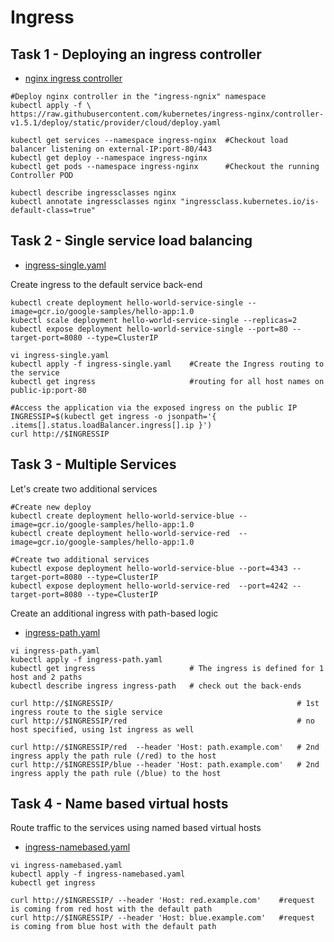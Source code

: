 # Ingress

## Task 1 - Deploying an ingress controller

- [nginx ingress controller](https://kubernetes.github.io/ingress-nginx/deploy/#quick-start)

```
#Deploy nginx controller in the "ingress-ngnix" namespace
kubectl apply -f \
https://raw.githubusercontent.com/kubernetes/ingress-nginx/controller-v1.5.1/deploy/static/provider/cloud/deploy.yaml

kubectl get services --namespace ingress-nginx  #Checkout load balancer listening on external-IP:port-80/443
kubectl get deploy --namespace ingress-nginx
kubectl get pods --namespace ingress-nginx      #Checkout the running Controller POD

kubectl describe ingressclasses nginx
kubectl annotate ingressclasses nginx "ingressclass.kubernetes.io/is-default-class=true"
```

## Task 2 - Single service load balancing

- [ingress-single.yaml](https://github.com/YeffaDev/learn-kubernetes-brownbag/blob/master/lab/yaml/11/ingress-single.yaml)

Create ingress to the default service back-end

```
kubectl create deployment hello-world-service-single --image=gcr.io/google-samples/hello-app:1.0
kubectl scale deployment hello-world-service-single --replicas=2
kubectl expose deployment hello-world-service-single --port=80 --target-port=8080 --type=ClusterIP

vi ingress-single.yaml
kubectl apply -f ingress-single.yaml    #Create the Ingress routing to the service
kubectl get ingress                     #routing for all host names on public-ip:port-80

#Access the application via the exposed ingress on the public IP
INGRESSIP=$(kubectl get ingress -o jsonpath='{ .items[].status.loadBalancer.ingress[].ip }')
curl http://$INGRESSIP
```

## Task 3 - Multiple Services

Let's create two additional services

```
#Create new deploy
kubectl create deployment hello-world-service-blue --image=gcr.io/google-samples/hello-app:1.0
kubectl create deployment hello-world-service-red  --image=gcr.io/google-samples/hello-app:1.0

#Create two additional services
kubectl expose deployment hello-world-service-blue --port=4343 --target-port=8080 --type=ClusterIP
kubectl expose deployment hello-world-service-red  --port=4242 --target-port=8080 --type=ClusterIP
```

Create an additional ingress with path-based logic

- [ingress-path.yaml](https://github.com/YeffaDev/learn-kubernetes-brownbag/blob/master/lab/yaml/11/ingress-path.yaml)

```
vi ingress-path.yaml
kubectl apply -f ingress-path.yaml
kubectl get ingress                     # The ingress is defined for 1 host and 2 paths
kubectl describe ingress ingress-path   # check out the back-ends

curl http://$INGRESSIP/                                         # 1st ingress route to the sigle service
curl http://$INGRESSIP/red                                      # no host specified, using 1st ingress as well

curl http://$INGRESSIP/red  --header 'Host: path.example.com'   # 2nd ingress apply the path rule (/red) to the host
curl http://$INGRESSIP/blue --header 'Host: path.example.com'   # 2nd ingress apply the path rule (/blue) to the host
```

## Task 4 - Name based virtual hosts

Route traffic to the services using named based virtual hosts

- [ingress-namebased.yaml](https://github.com/YeffaDev/learn-kubernetes-brownbag/blob/master/lab/yaml/11/ingress-namebased.yaml)

```
vi ingress-namebased.yaml
kubectl apply -f ingress-namebased.yaml
kubectl get ingress

curl http://$INGRESSIP/ --header 'Host: red.example.com'    #request is coming from red host with the default path
curl http://$INGRESSIP/ --header 'Host: blue.example.com'   #request is coming from blue host with the default path
```
